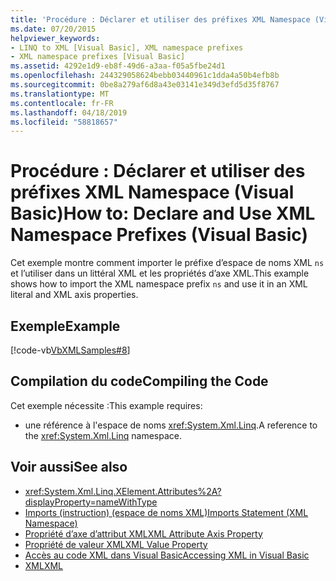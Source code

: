 ```yaml
---
title: 'Procédure : Déclarer et utiliser des préfixes XML Namespace (Visual Basic)'
ms.date: 07/20/2015
helpviewer_keywords:
- LINQ to XML [Visual Basic], XML namespace prefixes
- XML namespace prefixes [Visual Basic]
ms.assetid: 4292e1d9-eb8f-49d6-a3aa-f05a5fbe24d1
ms.openlocfilehash: 244329058624bebb03440961c1dda4a50b4efb8b
ms.sourcegitcommit: 0be8a279af6d8a43e03141e349d3efd5d35f8767
ms.translationtype: MT
ms.contentlocale: fr-FR
ms.lasthandoff: 04/18/2019
ms.locfileid: "58818657"
---
```

# <a name="how-to-declare-and-use-xml-namespace-prefixes-visual-basic"></a><span data-ttu-id="5699c-102">Procédure : Déclarer et utiliser des préfixes XML Namespace (Visual Basic)</span><span class="sxs-lookup"><span data-stu-id="5699c-102">How to: Declare and Use XML Namespace Prefixes (Visual Basic)</span></span>
<span data-ttu-id="5699c-103">Cet exemple montre comment importer le préfixe d’espace de noms XML `ns` et l’utiliser dans un littéral XML et les propriétés d’axe XML.</span><span class="sxs-lookup"><span data-stu-id="5699c-103">This example shows how to import the XML namespace prefix `ns` and use it in an XML literal and XML axis properties.</span></span>  
  
## <a name="example"></a><span data-ttu-id="5699c-104">Exemple</span><span class="sxs-lookup"><span data-stu-id="5699c-104">Example</span></span>  
 [!code-vb[VbXMLSamples#8](~/samples/snippets/visualbasic/VS_Snippets_VBCSharp/VbXMLSamples/VB/XMLSamples3.vb#8)]  
  
## <a name="compiling-the-code"></a><span data-ttu-id="5699c-105">Compilation du code</span><span class="sxs-lookup"><span data-stu-id="5699c-105">Compiling the Code</span></span>  
 <span data-ttu-id="5699c-106">Cet exemple nécessite :</span><span class="sxs-lookup"><span data-stu-id="5699c-106">This example requires:</span></span>  
  
-   <span data-ttu-id="5699c-107">une référence à l'espace de noms <xref:System.Xml.Linq>.</span><span class="sxs-lookup"><span data-stu-id="5699c-107">A reference to the <xref:System.Xml.Linq> namespace.</span></span>  
  
## <a name="see-also"></a><span data-ttu-id="5699c-108">Voir aussi</span><span class="sxs-lookup"><span data-stu-id="5699c-108">See also</span></span>

- <xref:System.Xml.Linq.XElement.Attributes%2A?displayProperty=nameWithType>
- [<span data-ttu-id="5699c-109">Imports (instruction) (espace de noms XML)</span><span class="sxs-lookup"><span data-stu-id="5699c-109">Imports Statement (XML Namespace)</span></span>](../../../../visual-basic/language-reference/statements/imports-statement-xml-namespace.md)
- [<span data-ttu-id="5699c-110">Propriété d’axe d’attribut XML</span><span class="sxs-lookup"><span data-stu-id="5699c-110">XML Attribute Axis Property</span></span>](../../../../visual-basic/language-reference/xml-axis/xml-attribute-axis-property.md)
- [<span data-ttu-id="5699c-111">Propriété de valeur XML</span><span class="sxs-lookup"><span data-stu-id="5699c-111">XML Value Property</span></span>](../../../../visual-basic/language-reference/xml-axis/xml-value-property.md)
- [<span data-ttu-id="5699c-112">Accès au code XML dans Visual Basic</span><span class="sxs-lookup"><span data-stu-id="5699c-112">Accessing XML in Visual Basic</span></span>](../../../../visual-basic/programming-guide/language-features/xml/accessing-xml.md)
- [<span data-ttu-id="5699c-113">XML</span><span class="sxs-lookup"><span data-stu-id="5699c-113">XML</span></span>](../../../../visual-basic/programming-guide/language-features/xml/index.md)
